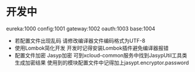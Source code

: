 # 开发中
eureka:1000
config:1001
gateway:1002
oauth:1003
base:1004

- 若配置文件出现乱码 请修改编译器文件编码格式为UTF-8
- 使用Lombok简化开发 开发时记得安装Lombok插件避免编译器报错
- 配置文件加密 Jasyp加密 可到xcloud-common服务中找到JasypUtil工具类生成加密结果 使用到的模块配置文件中记得加上jasypt.encryptor.password